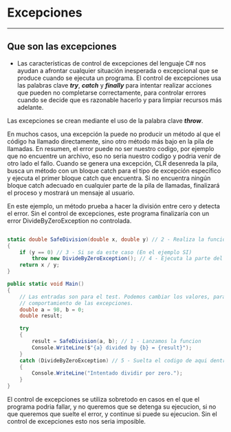 # Excepciones
---

## Que son las excepciones

- Las características de control de excepciones del lenguaje C# nos ayudan a afrontar cualquier situación inesperada o excepcional que se produce cuando se ejecuta un programa. El control de excepciones usa las palabras clave ***try***, ***catch*** y ***finally*** para intentar realizar acciones que pueden no completarse correctamente, para controlar errores cuando se decide que es razonable hacerlo y para limpiar recursos más adelante.

Las excepciones se crean mediante el uso de la palabra clave ***throw***.

En muchos casos, una excepción la puede no producir un método al que el código ha llamado directamente, sino otro método más bajo en la pila de llamadas. En resumen, el error puede no ser nuestro codigo, por ejemplo que no encuentre un archivo, eso no seria nuestro codigo y podria venir de otro lado el fallo. 
Cuando se genera una excepción, CLR desenreda la pila, busca un método con un bloque catch para el tipo de excepción específico y ejecuta el primer bloque catch que encuentra. Si no encuentra ningún bloque catch adecuado en cualquier parte de la pila de llamadas, finalizará el proceso y mostrará un mensaje al usuario.

En este ejemplo, un método prueba a hacer la división entre cero y detecta el error. Sin el control de excepciones, este programa finalizaría con un error DivideByZeroException no controlada.

```cs

static double SafeDivision(double x, double y) // 2 - Realiza la funcion
{
    if (y == 0) // 3 - Si se da este caso (En el ejemplo SI)
        throw new DivideByZeroException(); // 4 - Ejecuta la parte del Catch
    return x / y;
}

public static void Main()
{
    // Las entradas son para el test. Podemos cambiar los valores, para ver que pasa.
    // comportamiento de las excepciones.
    double a = 98, b = 0;
    double result;

    try
    {
        result = SafeDivision(a, b); // 1 - Lanzamos la funcion
        Console.WriteLine($"{a} divided by {b} = {result}");
    }
    catch (DivideByZeroException) // 5 - Suelta el codigo de aqui dentro. 
    {
        Console.WriteLine("Intentado dividir por zero.");
    }
}
```

El control de excepciones se utiliza sobretodo en casos en el que el programa podria fallar, y no queremos que se detenga su ejecucion, si no que queremos que suelte el error, y continue si puede su ejecucion. Sin el control de excepciones esto nos seria imposible.